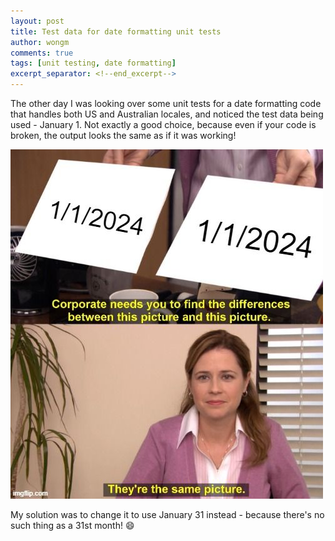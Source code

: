 ```yaml
---
layout: post
title: Test data for date formatting unit tests
author: wongm
comments: true
tags: [unit testing, date formatting]
excerpt_separator: <!--end_excerpt-->
---
```


The other day I was looking over some unit tests for a date formatting code that handles both US and Australian locales, and noticed the test data being used - January 1. Not exactly a good choice, because even if your code is broken, the output looks the same as if it was working! 

<img src="/images/Corporate needs you to find the differences meme - They're the same picture - with two idential dates.jpg" alt="Corporate needs you to find the differences meme with two idential dates, text below reads They're the same picture." />

My solution was to change it to use January 31 instead - because there's no such thing as a 31st month! 😄